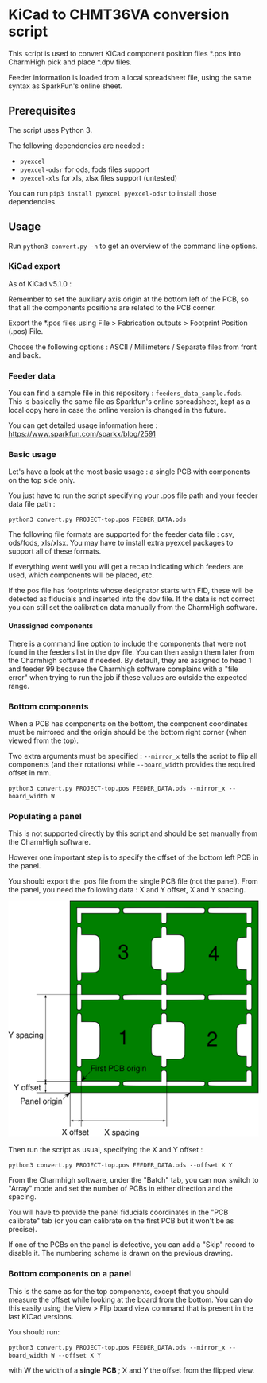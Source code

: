 # KiCad to CHMT36VA conversion script

This script is used to convert KiCad component position files *.pos into CharmHigh pick and place *.dpv files.

Feeder information is loaded from a local spreadsheet file, using the same syntax as SparkFun's online sheet.

## Prerequisites
The script uses Python 3. 

The following dependencies are needed : 
* `pyexcel`
* `pyexcel-odsr` for ods, fods files support
* `pyexcel-xls` for xls, xlsx files support (untested)

You can run `pip3 install pyexcel pyexcel-odsr` to install those dependencies.

## Usage
Run `python3 convert.py -h` to get an overview of the command line options.

### KiCad export
As of KiCad v5.1.0 : 

Remember to set the auxiliary axis origin at the bottom left of the PCB, so that all the components positions are related to the PCB corner.

Export the *.pos files using File > Fabrication outputs > Footprint Position (.pos) File.

Choose the following options : ASCII / Millimeters / Separate files from front and back.

### Feeder data
You can find a sample file in this repository : `feeders_data_sample.fods`. This is basically the same file as Sparkfun's online spreadsheet, kept as a local copy here in case the online version is changed in the future.

You can get detailed usage information here : https://www.sparkfun.com/sparkx/blog/2591

### Basic usage
Let's have a look at the most basic usage : a single PCB with components on the top side only. 

You just have to run the script specifying your .pos file path and your feeder data file path : 

    python3 convert.py PROJECT-top.pos FEEDER_DATA.ods

The following file formats are supported for the feeder data file : csv, ods/fods, xls/xlsx. You may have to install extra pyexcel packages to support all of these formats.

If everything went well you will get a recap indicating which feeders are used, which components will be placed, etc.

If the pos file has footprints whose designator starts with FID, these will be detected as fiducials and inserted into the dpv file. If the data is not correct you can still set the calibration data manually from the CharmHigh software.

#### Unassigned components
There is a command line option to include the components that were not found in the feeders list in the dpv file. You can then assign them later from the Charmhigh software if needed. By default, they are assigned to head 1 and feeder 99 because the Charmhigh software complains with a "file error" when trying to run the job if these values are outside the expected range.

### Bottom components
When a PCB has components on the bottom, the component coordinates must be mirrored and the origin should be the bottom right corner (when viewed from the top).

Two extra arguments must be specified : `--mirror_x` tells the script to flip all components (and their rotations) while `--board_width` provides the required offset in mm. 

    python3 convert.py PROJECT-top.pos FEEDER_DATA.ods --mirror_x --board_width W


### Populating a panel
This is not supported directly by this script and should be set manually from the CharmHigh software.

However one important step is to specify the offset of the bottom left PCB in the panel. 

You should export the .pos file from the single PCB file (not the panel). From the panel, you need the following data : X and Y offset, X and Y spacing. 

![Panel offset and spacing](doc/panel_parameters.png)

Then run the script as usual, specifying the X and Y offset : 

    python3 convert.py PROJECT-top.pos FEEDER_DATA.ods --offset X Y

From the Charmhigh software, under the "Batch" tab, you can now switch to "Array" mode and set the number of PCBs in either direction and the spacing.

You will have to provide the panel fiducials coordinates in the "PCB calibrate" tab (or you can calibrate on the first PCB but it won't be as precise).

If one of the PCBs on the panel is defective, you can add a "Skip" record to disable it. The numbering scheme is drawn on the previous drawing.

### Bottom components on a panel
This is the same as for the top components, except that you should measure the offset while looking at the board from the bottom. You can do this easily using the View > Flip board view command that is present in the last KiCad versions.

You should run: 

    python3 convert.py PROJECT-top.pos FEEDER_DATA.ods --mirror_x --board_width W --offset X Y

with W the width of a **single PCB** ; X and Y the offset from the flipped view.